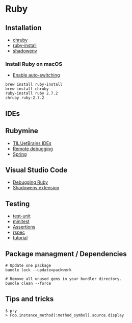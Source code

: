 # Ruby

## Installation

* [chruby](https://github.com/postmodern/chruby)
* [ruby-install](https://github.com/postmodern/ruby-install#readme)
* [shadowenv](https://github.com/Shopify/shadowenv)

### Install Ruby on macOS

* [Enable auto-switching](https://github.com/postmodern/chruby#auto-switching)

```
brew install ruby-install
brew install chruby
ruby-install ruby 2.7.2
chruby ruby-2.7.2
```

## IDEs

## Rubymine

* [TIL/JetBrains IDEs](./jetbrains-ides.md)
* [Remote debugging](https://www.jetbrains.com/help/ruby/attaching-to-remote-process.html)
* [Spring](https://www.jetbrains.com/help/ruby/spring.html)

## Visual Studio Code

* [Debugging Ruby](https://dev.to/dnamsons/ruby-debugging-in-vscode-3bkj)
* [Shadowenv extension](https://github.com/Shopify/vscode-shadowenv)

## Testing

* [test-unit](https://test-unit.github.io/)
* [minitest](https://github.com/seattlerb/minitest)
* [Assertions](http://docs.seattlerb.org/minitest/Minitest/Assertions.html)
* [rspec](https://rspec.info/)
* [tutorial](https://dev.to/exampro/testunit-writing-test-code-in-ruby-part-1-of-3-44m2)

## Package managment / Dependencies

```
# Update one package
bundle lock --update=packwerk

# Remove all unused gems in your bundler directory.
bundle clean --force
```

## Tips and tricks

```
$ pry
> Foo.instance_method(:method_symbol).source.display
```
